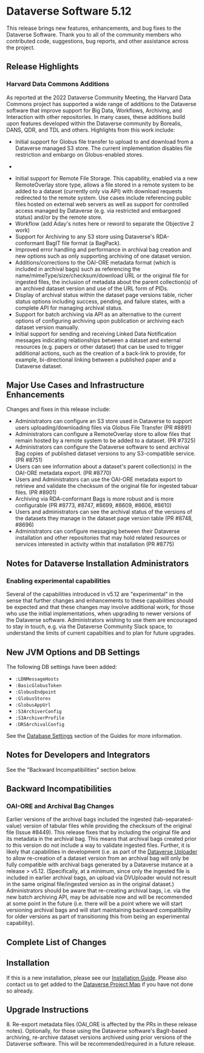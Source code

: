 # Dataverse Software 5.12

This release brings new features, enhancements, and bug fixes to the Dataverse Software. Thank you to all of the community members who contributed code, suggestions, bug reports, and other assistance across the project.

## Release Highlights

### Harvard Data Commons Additions

As reported at the 2022 Dataverse Community Meeting, the Harvard Data Commons project has supported a wide range of additions to the Dataverse software that improve support for Big Data, Workflows, Archiving, and Interaction with other repositories. In many cases, these additions build upon features developed within the Dataverse community by Borealis, DANS, QDR, and TDL and others. Highlights from this work include:

- Initial support for Globus file transfer to upload to and download from a Dataverse managed S3 store. The current implementation disables file restriction and embargo on Globus-enabled stores.
 - ```
- Initial support for Remote File Storage. This capability, enabled via a new RemoteOverlay store type, allows a file stored in a remote system to be added to a dataset (currently only via API) with download requests redirected to the remote system. Use cases include referencing public files hosted on external web servers as well as support for controlled access managed by Dataverse (e.g. via restricted and embargoed status) and/or by the remote store.
- Workflow (add Aday's notes here or reword to separate the Objective 2 work)
- Support for Archiving to any S3 store using Dataverse's RDA-conformant BagIT file format (a BagPack).
- Improved error handling and performance in archival bag creation and new options such as only supporting archiving of one dataset version.
- Additions/corrections to the OAI-ORE metadata format (which is included in archival bags) such as referencing the name/mimeType/size/checksum/download URL or the original file for ingested files, the inclusion of metadata about the parent collection(s) of an archived dataset version and use of the URL form of PIDs.
- Display of archival status within the dataset page versions table, richer status options including success, pending, and failure states, with a complete API for managing archival status.
- Support for batch archiving via API as an alternative to the current options of configuring archiving upon publication or archiving each dataset version manually.
- Initial support for sending and receiving Linked Data Notification messages indicating relationships between a dataset and external resources (e.g. papers or other dataset) that can be used to trigger additional actions, such as the creation of a back-link to provide, for example, bi-directional linking between a published paper and a Dataverse dataset.



## Major Use Cases and Infrastructure Enhancements

Changes and fixes in this release include:

- Administrators can configure an S3 store used in Dataverse to support users uploading/downloading files via Globus File Transfer (PR #8891)
- Administrators can configure a RemoteOverlay store to allow files that remain hosted by a remote system to be added to a dataset. (PR #7325)
- Administrators can configure the Dataverse software to send archival Bag copies of published dataset versions to any S3-compatible service. (PR #8751)
- Users can see information about a dataset's parent collection(s) in the OAI-ORE metadata export. (PR #8770)
- Users and Administrators can use the OAI-ORE metadata export to retrieve and validate the checksum of the original file for ingested tabuar files. (PR #8901)
- Archiving via RDA-conformant Bags is more robust and is more configurable (PR #8773, #8747, #8699, #8609, #8606, #8610)
- Users and administrators can see the archival status of the versions of the datasets they manage in the dataset page version table (PR #8748, #8696)
- Administrators can configure messaging between their Dataverse installation and other repositories that may hold related resources or services interested in activity within that installation (PR #8775)

## Notes for Dataverse Installation Administrators

### Enabling experimental capabilities

Several of the capabilities introduced in v5.12 are "experimental" in the sense that further changes and enhancements to these capabilities should be expected and that these changes may involve additional work, for those who use the initial implementations, when upgrading to newer versions of the Dataverse software. Administrators wishing to use them are encouraged to stay in touch, e.g. via the Dataverse Community Slack space, to understand the limits of current capabilties and to plan for future upgrades.

## New JVM Options and DB Settings

The following DB settings have been added:

- `:LDNMessageHosts`
- `:BasicGlobusToken`
- `:GlobusEndpoint`
- `:GlobusStores`
- `:GlobusAppUrl`
- `:S3ArchiverConfig`
- `:S3ArchiverProfile`
- `:DRSArchivalConfig`

See the [Database Settings](https://guides.dataverse.org/en/5.12/installation/config.html#database-settings) section of the Guides for more information.

## Notes for Developers and Integrators

See the "Backward Incompatibilities" section below.

## Backward Incompatibilities

### OAI-ORE and Archival Bag Changes

Earlier versions of the archival bags included the ingested (tab-separated-value) version of tabular files while providing the checksum of the original file (Issue #8449). This release fixes that by including the original file and its metadata in the archival bag. This means that archival bags created prior to this version do not include a way to validate ingested files. Further, it is likely that capabilities in development (i.e. as part of the [Dataverse Uploader](https://github/org/GlobalDataverseCommunityConsortium/dataverse-uploader) to allow re-creation of a dataset version from an archival bag will only be fully compatible with archival bags generated by a Dataverse instance at a release > v5.12. (Specifically, at a minimum, since only the ingested file is included in earlier archival bags, an upload via DVUploader would not result in the same original file/ingested version as in the original dataset.) Administrators should be aware that re-creating archival bags, i.e. via the new batch archiving API, may be advisable now and will be recommended at some point in the future (i.e. there will be a point where we will start versioning archival bags and will start maintaining backward compatibility for older versions as part of transitioning this from being an experimental capability).

## Complete List of Changes



## Installation

If this is a new installation, please see our [Installation Guide](https://guides.dataverse.org/en/5.12/installation/). Please also contact us to get added to the [Dataverse Project Map](https://guides.dataverse.org/en/5.12/installation/config.html#putting-your-dataverse-installation-on-the-map-at-dataverse-org) if you have not done so already.

## Upgrade Instructions

8\. Re-export metadata files (OAI_ORE is affected by the PRs in these release notes). Optionally, for those using the Dataverse software's BagIt-based archiving, re-archive dataset versions archived using prior versions of the Dataverse software. This will be recommended/required in a future release.


